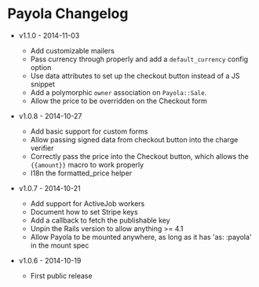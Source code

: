 # Payola Changelog

* v1.1.0 - 2014-11-03
  - Add customizable mailers
  - Pass currency through properly and add a `default_currency` config option
  - Use data attributes to set up the checkout button instead of a JS snippet
  - Add a polymorphic `owner` association on `Payola::Sale`.
  - Allow the price to be overridden on the Checkout form

* v1.0.8 - 2014-10-27
  - Add basic support for custom forms
  - Allow passing signed data from checkout button into the charge verifier
  - Correctly pass the price into the Checkout button, which allows the `{{amount}}` macro to work properly
  - I18n the formatted_price helper

* v1.0.7 - 2014-10-21
  - Add support for ActiveJob workers
  - Document how to set Stripe keys
  - Add a callback to fetch the publishable key
  - Unpin the Rails version to allow anything >= 4.1
  - Allow Payola to be mounted anywhere, as long as it has 'as: :payola' in the mount spec

* v1.0.6 - 2014-10-19
  - First public release
